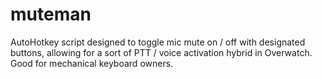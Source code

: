# muteman
AutoHotkey script designed to toggle mic mute on / off with designated buttons, allowing for a sort of PTT / voice activation hybrid in Overwatch. Good for mechanical keyboard owners.
